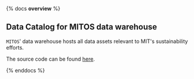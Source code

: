 {% docs __overview__ %}

## Data Catalog for MITOS data warehouse

`MITOS`' data warehouse hosts all data assets relevant to MIT's sustainability efforts.

The source code can be found [here](https://github.com/fischcheng/basin).

{% enddocs %}
